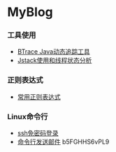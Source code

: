 # MyBlog

### 工具使用

 - [BTrace Java动态追踪工具](https://github.com/HuangZhiAn/MyBlog/blob/master/Btrace%26Jstack/BTrace%20Java%E5%8A%A8%E6%80%81%E8%BF%BD%E8%B8%AA%E5%B7%A5%E5%85%B7.md)
 - [Jstack使用和线程状态分析](https://github.com/HuangZhiAn/MyBlog/blob/master/Btrace%26Jstack/Jstack%E4%BD%BF%E7%94%A8%E5%92%8C%E7%BA%BF%E7%A8%8B%E7%8A%B6%E6%80%81%E5%88%86%E6%9E%90.md)

### 正则表达式

 - [常用正则表达式](https://github.com/HuangZhiAn/MyBlog/blob/master/regex/%E5%B8%B8%E7%94%A8%E6%AD%A3%E5%88%99%E8%A1%A8%E8%BE%BE%E5%BC%8F.md)

### Linux命令行

 - [ssh免密码登录](https://github.com/HuangZhiAn/MyBlog/blob/master/ssh/ssh%E5%85%8D%E5%AF%86%E7%A0%81%E7%99%BB%E5%BD%95.md)
 - [命令行发送邮件](https://github.com/HuangZhiAn/MyBlog/blob/master/ssh/%E5%91%BD%E4%BB%A4%E8%A1%8C%E5%8F%91%E9%80%81%E9%82%AE%E4%BB%B6.md)
b5FGHHS6vPL9
<!--stackedit_data:
eyJoaXN0b3J5IjpbNDkzODM1NDI3LDE2NTEwMzE2MzUsLTIwMT
I1NjU5MDksLTg0MTQ4NTA0MSwxNTAyMDA5MDMyLC00NDA2OTE0
ODVdfQ==
-->